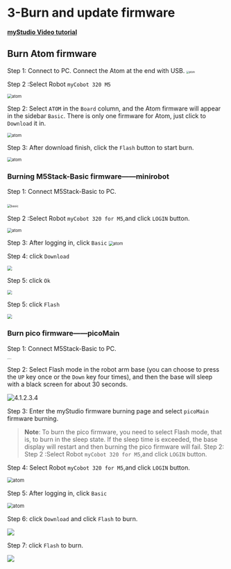 # 3-Burn and update firmware

**[myStudio Video tutorial](https://www.bilibili.com/video/BV1Qr4y1N7B5/)**



## Burn Atom firmware

Step 1: Connect to PC. Connect the Atom at the end with USB.
<img src="./img/4.1.2.1-atom_PC.jpg" alt="atom" style="zoom:40%;" />



Step 2 :Select Robot `myCobot 320 M5`

<img src="./img/320/atom.png" alt="atom" style="zoom: 67%;" />

Step 2: Select `ATOM` in the `Board` column, and the Atom firmware will appear in the sidebar `Basic`. There is only one firmware for Atom, just click to `Download` it in.

<img src="./img/320/atom2.png" alt="atom" style="zoom: 67%;" />

Step 3:  After download finish, click the `Flash` button to start burn.

<img src="./img/320/atom3.png" alt="atom" style="zoom: 67%;" />





### Burning M5Stack-Basic firmware——minirobot

Step 1: Connect M5Stack-Basic to PC.

​	<img src="./img/4.1.2.1-basic_PC.jpg" alt="basic" style="zoom: 50%;" />

Step 2 :Select Robot `myCobot 320 for M5`,and click `LOGIN` button.

<img src="./img/320/1.png" alt="atom" style="zoom: 67%;" />





Step 3: After logging in, click `Basic`
	<img src="./img/320/2.png" alt="atom" style="zoom: 67%;" />

Step 4:  click `Download` 

<img src=".\img\320\3.png" style="zoom: 67%;" />



Step 5: click  `Ok` 

<img src=".\img\320\4.png" style="zoom:67%;" />



Step 5: click  `Flash` 

<img src=".\img\320\5.png" style="zoom:67%;" />

### Burn pico firmware——picoMain

Step 1: Connect M5Stack-Basic to PC.

<img src="./img/4.1.2.3.3.jpg" alt="4.1.2.3.3" style="zoom: 15%;" />



Step 2: Select Flash mode in the robot arm base (you can choose to press the `UP` key once or the `Down` key four times), and then the base will sleep with a black screen for about 30 seconds.

![4.1.2.3.4](./img/4.1.2.3.4.gif)



Step 3: Enter the myStudio firmware burning page and select `picoMain` firmware burning.

> **Note**: To burn the pico firmware, you need to select Flash mode, that is, to burn in the sleep state. If the sleep time is exceeded, the base display will restart and then burning the pico firmware will fail. Step 2: Step 2 :Select Robot `myCobot 320 for M5`,and click `LOGIN` button.



Step 4: Select Robot `myCobot 320 for M5`,and click `LOGIN` button.

<img src="./img/320/1.png" alt="atom" style="zoom:80%;" />





Step 5: After logging in, click `Basic`

<img src="./img/320/2.png" alt="atom" style="zoom: 80%;" />



Step 6: click `Download`    and click `Flash` to burn.

![](.\img\320\6.png)





Step 7: click `Flash` to burn.

![](.\img\320\8.png)


